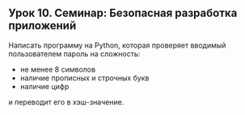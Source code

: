 
## Урок 10. Семинар: Безопасная разработка приложений

Написать программу на Python, которая проверяет вводимый пользователем пароль на сложность:
* не менее 8 символов
* наличие прописных и строчных букв
* наличие цифр
  
и переводит его в хэш-значение.